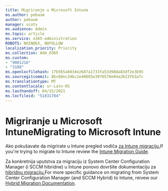 ```yaml
---
title: Migriranje u Microsoft Intune
ms.author: pebaum
author: pebaum
manager: scotv
ms.audience: Admin
ms.topic: article
ms.service: o365-administration
ROBOTS: NOINDEX, NOFOLLOW
localization_priority: Priority
ms.collection: Adm_O365
ms.custom:
- "9001216"
- "3188"
ms.openlocfilehash: 17b565a6034e2687a1733fa53d988a83df2e3b95
ms.sourcegitcommit: 8bc60ec34bc1e40685e3976576e04a2623f63a7c
ms.translationtype: MT
ms.contentlocale: sr-Latn-RS
ms.lasthandoff: 04/15/2021
ms.locfileid: "51831784"
---
```

# <a name="migrating-to-microsoft-intune"></a><span data-ttu-id="98c88-102">Migriranje u Microsoft Intune</span><span class="sxs-lookup"><span data-stu-id="98c88-102">Migrating to Microsoft Intune</span></span>

<span data-ttu-id="98c88-103">Ako pokušavate da migrirate u Intune pregled vodiča [za Intune migraciju.](https://docs.microsoft.com/intune/fundamentals/migration-guide)</span><span class="sxs-lookup"><span data-stu-id="98c88-103">If you're trying to migrate to Intune review the [Intune Migration Guide](https://docs.microsoft.com/intune/fundamentals/migration-guide).</span></span>

<span data-ttu-id="98c88-104">Za konkretnija uputstva za migraciju iz System Center Configuration Manager (i SCCM hibridne) u Intune ponovo dovršite dokumentaciju za [hibridnu migraciju.](https://docs.microsoft.com/sccm/mdm/deploy-use/migrate-hybridmdm-to-intunesa)</span><span class="sxs-lookup"><span data-stu-id="98c88-104">For more specific guidance on migrating from System Center Configuration Manager (and SCCM Hybrid) to Intune, reivew our [Hybrid Migration Documentation](https://docs.microsoft.com/sccm/mdm/deploy-use/migrate-hybridmdm-to-intunesa).</span></span> 